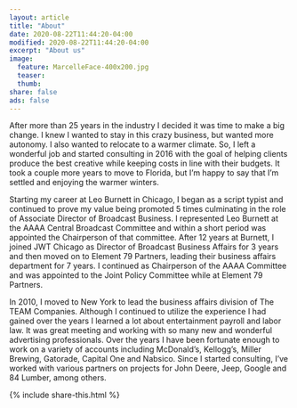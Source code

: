 ```yaml
---
layout: article
title: "About"
date: 2020-08-22T11:44:20-04:00
modified: 2020-08-22T11:44:20-04:00
excerpt: "About us"
image:
  feature: MarcelleFace-400x200.jpg
  teaser:
  thumb:
share: false
ads: false
---
```


After more than 25 years in the industry I decided it was time to make a big change.  I knew I wanted to stay in this crazy business, but wanted more autonomy.  I also wanted to relocate to a warmer climate.  So, I left a wonderful job and started consulting in 2016 with the goal of helping clients produce the best creative while keeping costs in line with their budgets. It took a couple more years to move to Florida, but I’m happy to say that I’m settled and enjoying the warmer winters.

Starting my career at Leo Burnett in Chicago, I began as a script typist and continued to prove my value being promoted 5 times culminating in the role of Associate Director of Broadcast Business. I represented Leo Burnett at the AAAA Central Broadcast Committee and within a short period was appointed the Chairperson of that committee. After 12 years at Burnett, I joined JWT Chicago as Director of Broadcast Business Affairs for 3 years and then moved on to Element 79 Partners, leading their business affairs department for 7 years.  I continued as Chairperson of the AAAA Committee and was appointed to the Joint Policy Committee while at Element 79 Partners.

In 2010, I moved to New York to lead the business affairs division of The TEAM Companies.  Although I continued to utilize the experience I had gained over the years I learned a lot about entertainment payroll and labor law.  It was great meeting and working with so many new and wonderful advertising professionals.
Over the years I have been fortunate enough to work on a variety of accounts including McDonald’s, Kellogg’s, Miller Brewing, Gatorade, Capital One and Nabsico.  Since I started consulting, I’ve worked with various partners on projects for John Deere, Jeep, Google and 84 Lumber, among others.


{% include share-this.html %}

